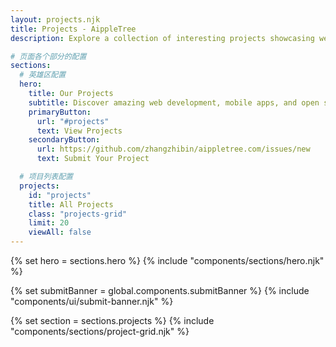 ```yaml
---
layout: projects.njk
title: Projects - AippleTree
description: Explore a collection of interesting projects showcasing web development, mobile apps, and open source contributions.

# 页面各个部分的配置
sections:
  # 英雄区配置
  hero:
    title: Our Projects
    subtitle: Discover amazing web development, mobile apps, and open source projects
    primaryButton:
      url: "#projects"
      text: View Projects
    secondaryButton:
      url: https://github.com/zhangzhibin/aippletree.com/issues/new
      text: Submit Your Project

  # 项目列表配置
  projects:
    id: "projects"
    title: All Projects
    class: "projects-grid"
    limit: 20
    viewAll: false
---
```


{% set hero = sections.hero %}
{% include "components/sections/hero.njk" %}

{% set submitBanner = global.components.submitBanner %}
{% include "components/ui/submit-banner.njk" %}

{% set section = sections.projects %}
{% include "components/sections/project-grid.njk" %}

